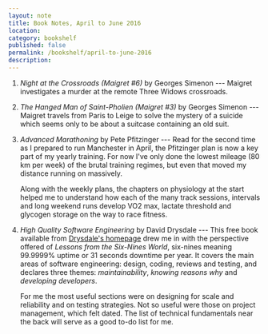 ```yaml
---
layout: note
title: Book Notes, April to June 2016
location:
category: bookshelf
published: false
permalink: /bookshelf/april-to-june-2016
description:
---
```


1. _Night at the Crossroads (Maigret #6)_ by Georges Simenon --- Maigret
   investigates a murder at the remote Three Widows crossroads.

1. _The Hanged Man of Saint-Pholien (Maigret #3)_ by Georges Simenon --- Maigret
   travels from Paris to Leige to solve the mystery of a suicide which seems
   only to be about a suitcase containing an old suit.

1. _Advanced Marathoning_ by Pete Pfitzinger --- Read for the second time as I
   prepared to run Manchester in April, the Pfitzinger plan is now a key part of
   my yearly training. For now I've only done the lowest mileage (80 km per
   week) of the brutal training regimes, but even that moved my distance running
   on massively.

   Along with the weekly plans, the chapters on physiology at the start helped
   me to understand how each of the many track sessions, intervals and long
   weekend runs develop VO2 max, lactate threshold and glycogen storage on the
   way to race fitness.

1. _High Quality Software Engineering_ by David Drysdale --- This free book
   available from [Drysdale's homepage][0] drew me in with the perspective
   offered of _Lessons from the Six-Nines World_, six-nines meaning 99.9999%
   uptime or 31 seconds downtime per year. It covers the main areas of software
   engineering: design, coding, reviews and testing, and declares three themes:
   _maintainability_, _knowing reasons why_ and _developing developers_.

   For me the most useful sections were on designing for scale and reliability
   and on testing strategies. Not so useful were those on project management,
   which felt dated. The list of technical fundamentals near the back will serve
   as a good to-do list for me.

[0]: http://lurklurk.org/
